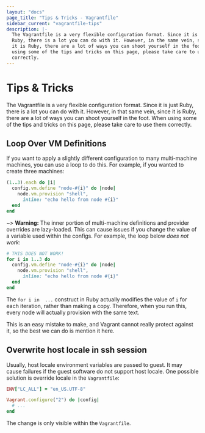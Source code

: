 ```yaml
---
layout: "docs"
page_title: "Tips & Tricks - Vagrantfile"
sidebar_current: "vagrantfile-tips"
description: |-
  The Vagrantfile is a very flexible configuration format. Since it is just
  Ruby, there is a lot you can do with it. However, in the same vein, since
  it is Ruby, there are a lot of ways you can shoot yourself in the foot. When
  using some of the tips and tricks on this page, please take care to use them
  correctly.
---
```


# Tips & Tricks

The Vagrantfile is a very flexible configuration format. Since it is just
Ruby, there is a lot you can do with it. However, in that same vein, since
it is Ruby, there are a lot of ways you can shoot yourself in the foot. When
using some of the tips and tricks on this page, please take care to use them
correctly.

## Loop Over VM Definitions

If you want to apply a slightly different configuration to many
multi-machine machines, you can use a loop to do this. For example, if
you wanted to create three machines:

```ruby
(1..3).each do |i|
  config.vm.define "node-#{i}" do |node|
    node.vm.provision "shell",
      inline: "echo hello from node #{i}"
  end
end
```

~> **Warning:** The inner portion of multi-machine definitions
and provider overrides are lazy-loaded. This can cause issues if you change
the value of a variable used within the configs. For example, the loop below
<em>does not work</em>:

```ruby
# THIS DOES NOT WORK!
for i in 1..3 do
  config.vm.define "node-#{i}" do |node|
    node.vm.provision "shell",
      inline: "echo hello from node #{i}"
  end
end
```

The `for i in  ...` construct in Ruby actually modifies the value of `i`
for each iteration, rather than making a copy. Therefore, when you run this,
every node will actually provision with the same text.

This is an easy mistake to make, and Vagrant cannot really protect against it,
so the best we can do is mention it here.

## Overwrite host locale in ssh session

Usually, host locale environment variables are passed to guest. It may cause
failures if the guest software do not support host locale. One possible solution
is override locale in the `Vagrantfile`:

```ruby
ENV["LC_ALL"] = "en_US.UTF-8"

Vagrant.configure("2") do |config|
  # ...
end
```

The change is only visible within the `Vagrantfile`.
